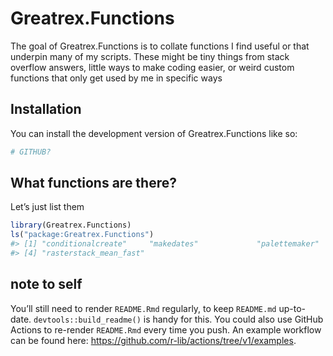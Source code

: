
<!-- README.md is generated from README.Rmd. Please edit that file -->

# Greatrex.Functions

The goal of Greatrex.Functions is to collate functions I find useful or
that underpin many of my scripts. These might be tiny things from stack
overflow answers, little ways to make coding easier, or weird custom
functions that only get used by me in specific ways

## Installation

You can install the development version of Greatrex.Functions like so:

``` r
# GITHUB?
```

## What functions are there?

Let’s just list them

``` r
library(Greatrex.Functions)
ls("package:Greatrex.Functions")
#> [1] "conditionalcreate"     "makedates"             "palettemaker"         
#> [4] "rasterstack_mean_fast"
```

## note to self

You’ll still need to render `README.Rmd` regularly, to keep `README.md`
up-to-date. `devtools::build_readme()` is handy for this. You could also
use GitHub Actions to re-render `README.Rmd` every time you push. An
example workflow can be found here:
<https://github.com/r-lib/actions/tree/v1/examples>.
